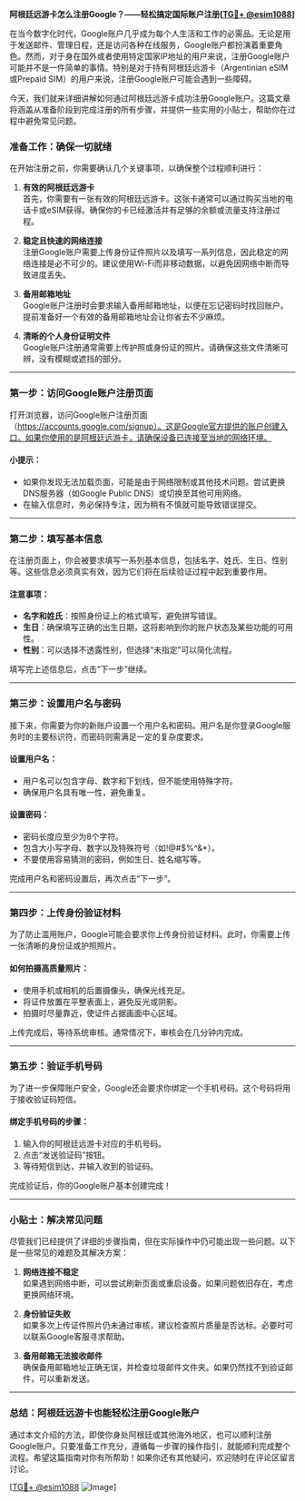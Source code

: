**阿根廷远游卡怎么注册Google？——轻松搞定国际账户注册[[TG💪+ @esim1088](https://t.me/s/esim1088)]**

在当今数字化时代，Google账户几乎成为每个人生活和工作的必需品。无论是用于发送邮件、管理日程，还是访问各种在线服务，Google账户都扮演着重要角色。然而，对于身在国外或者使用特定国家IP地址的用户来说，注册Google账户可能并不是一件简单的事情。特别是对于持有阿根廷远游卡（Argentinian eSIM或Prepaid SIM）的用户来说，注册Google账户可能会遇到一些障碍。

今天，我们就来详细讲解如何通过阿根廷远游卡成功注册Google账户。这篇文章将涵盖从准备阶段到完成注册的所有步骤，并提供一些实用的小贴士，帮助你在过程中避免常见问题。

### 准备工作：确保一切就绪

在开始注册之前，你需要确认几个关键事项，以确保整个过程顺利进行：

1. **有效的阿根廷远游卡**  
   首先，你需要有一张有效的阿根廷远游卡。这张卡通常可以通过购买当地的电话卡或eSIM获得。确保你的卡已经激活并有足够的余额或流量支持注册过程。

2. **稳定且快速的网络连接**  
   注册Google账户需要上传身份证件照片以及填写一系列信息，因此稳定的网络连接是必不可少的。建议使用Wi-Fi而非移动数据，以避免因网络中断而导致进度丢失。

3. **备用邮箱地址**  
   Google账户注册时会要求输入备用邮箱地址，以便在忘记密码时找回账户。提前准备好一个有效的备用邮箱地址会让你省去不少麻烦。

4. **清晰的个人身份证明文件**  
   Google账户注册通常需要上传护照或身份证的照片。请确保这些文件清晰可辨，没有模糊或遮挡的部分。

---

### 第一步：访问Google账户注册页面

打开浏览器，访问Google账户注册页面（https://accounts.google.com/signup）。这是Google官方提供的账户创建入口。如果你使用的是阿根廷远游卡，请确保设备已连接至当地的网络环境。

#### 小提示：
- 如果你发现无法加载页面，可能是由于网络限制或其他技术问题。尝试更换DNS服务器（如Google Public DNS）或切换至其他可用网络。
- 在输入信息时，务必保持专注，因为稍有不慎就可能导致错误提交。

---

### 第二步：填写基本信息

在注册页面上，你会被要求填写一系列基本信息，包括名字、姓氏、生日、性别等。这些信息必须真实有效，因为它们将在后续验证过程中起到重要作用。

#### 注意事项：
- **名字和姓氏**：按照身份证上的格式填写，避免拼写错误。
- **生日**：确保填写正确的出生日期，这将影响到你的账户状态及某些功能的可用性。
- **性别**：可以选择不透露性别，但选择“未指定”可以简化流程。

填写完上述信息后，点击“下一步”继续。

---

### 第三步：设置用户名与密码

接下来，你需要为你的新账户设置一个用户名和密码。用户名是你登录Google服务时的主要标识符，而密码则需满足一定的复杂度要求。

#### 设置用户名：
- 用户名可以包含字母、数字和下划线，但不能使用特殊字符。
- 确保用户名具有唯一性，避免重复。

#### 设置密码：
- 密码长度应至少为8个字符。
- 包含大小写字母、数字以及特殊符号（如!@#$%^&*）。
- 不要使用容易猜测的密码，例如生日、姓名缩写等。

完成用户名和密码设置后，再次点击“下一步”。

---

### 第四步：上传身份验证材料

为了防止滥用账户，Google可能会要求你上传身份验证材料。此时，你需要上传一张清晰的身份证或护照照片。

#### 如何拍摄高质量照片：
- 使用手机或相机的后置摄像头，确保光线充足。
- 将证件放置在平整表面上，避免反光或阴影。
- 拍摄时尽量靠近，使证件占据画面中心区域。

上传完成后，等待系统审核。通常情况下，审核会在几分钟内完成。

---

### 第五步：验证手机号码

为了进一步保障账户安全，Google还会要求你绑定一个手机号码。这个号码将用于接收验证码短信。

#### 绑定手机号码的步骤：
1. 输入你的阿根廷远游卡对应的手机号码。
2. 点击“发送验证码”按钮。
3. 等待短信到达，并输入收到的验证码。

完成验证后，你的Google账户基本创建完成！

---

### 小贴士：解决常见问题

尽管我们已经提供了详细的步骤指南，但在实际操作中仍可能出现一些问题。以下是一些常见的难题及其解决方案：

1. **网络连接不稳定**  
   如果遇到网络中断，可以尝试刷新页面或重启设备。如果问题依旧存在，考虑更换网络环境。

2. **身份验证失败**  
   如果多次上传证件照片仍未通过审核，建议检查照片质量是否达标。必要时可以联系Google客服寻求帮助。

3. **备用邮箱无法接收邮件**  
   确保备用邮箱地址正确无误，并检查垃圾邮件文件夹。如果仍然找不到验证邮件，可以重新发送。

---

### 总结：阿根廷远游卡也能轻松注册Google账户

通过本文介绍的方法，即使你身处阿根廷或其他海外地区，也可以顺利注册Google账户。只要准备工作充分，遵循每一步骤的操作指引，就能顺利完成整个流程。希望这篇指南对你有所帮助！如果你还有其他疑问，欢迎随时在评论区留言讨论。

[[TG💪+ @esim1088](https://t.me/s/esim1088) ![Image](https://i.postimg.cc/4NQfJmqS/Snipaste-2025-05-13-00-14-12.png)]